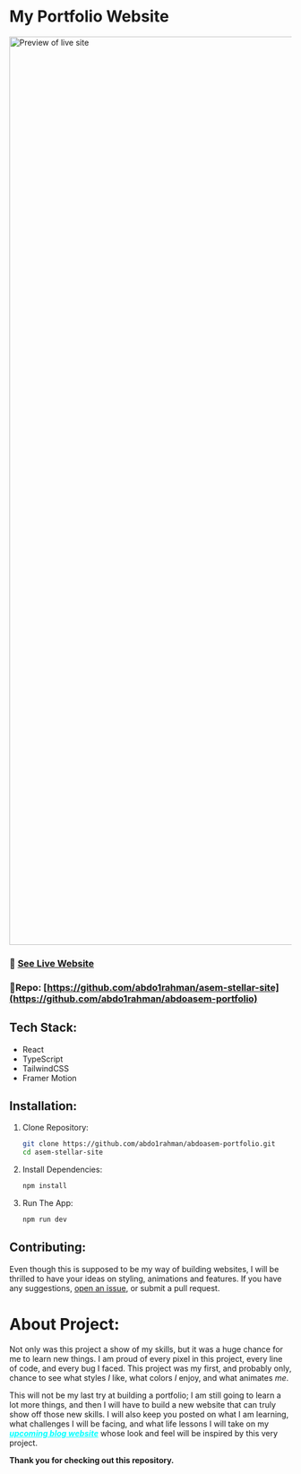 # My Portfolio Website

<img width="2842" height="1621" alt="Preview of live site" src="https://github.com/user-attachments/assets/8614aca0-febd-46a7-b4b8-1a3da5f24e6d" />

### 🔗 [See Live Website](https://abdoasem.com)

### 📁**Repo**: [https://github.com/abdo1rahman/asem-stellar-site](https://github.com/abdo1rahman/abdoasem-portfolio)

## Tech Stack:

- React
- TypeScript
- TailwindCSS
- Framer Motion

## Installation:

1. Clone Repository:
   ```bash
   git clone https://github.com/abdo1rahman/abdoasem-portfolio.git
   cd asem-stellar-site
   ```
2. Install Dependencies:
   ```bash
   npm install
   ```
3. Run The App:
   ```bash
   npm run dev
   ```

## Contributing:

Even though this is supposed to be my way of building websites, I will be thrilled to have your ideas on styling, animations and features.
If you have any suggestions, [open an issue](https://github.com/abdo1rahman/abdoasem-portfolio/issues), or submit a pull request.

# About Project:

Not only was this project a show of my skills, but it was a huge chance for me to learn new things. I am proud of every pixel in this project, every line of code, and every bug I faced. This project was my first, and probably only, chance to see what styles _I_ like, what colors _I_ enjoy, and what animates _me_.

This will not be my last try at building a portfolio; I am still going to learn a lot more things, and then I will have to build a new website that can truly show off those new skills. I will also keep you posted on what I am learning, what challenges I will be facing, and what life lessons I will take on my <span style="color: cyan; font-style: italic; font-weight: 700; text-decoration: underline;">upcoming blog website</span> whose look and feel will be inspired by this very project.

**Thank you for checking out this repository.**
